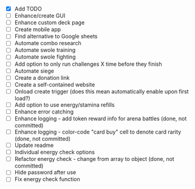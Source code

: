 - [x] Add TODO
- [ ] Enhance/create GUI
- [ ] Enhance custom deck page
- [ ] Create mobile app
- [ ] Find alternative to Google sheets
- [ ] Automate combo research
- [ ] Automate swole training
- [ ] Automate swole fighting
- [ ] Add option to only run challenges X time before they finish
- [ ] Automate siege
- [ ] Create a donation link
- [ ] Create a self-contained website
- [ ] Onload create trigger (does this mean automatically enable upon first load?)
- [ ] Add option to use energy/stamina refills
- [ ] Enhance error catching
- [ ] Enhance logging - add token reward info for arena battles (done, not committed)
- [ ] Enhance logging - color-code "card buy" cell to denote card rarity (done, not committed)
- [ ] Update readme
- [ ] Individual energy check options
- [ ] Refactor energy check - change from array to object (done, not committed)
- [ ] Hide password after use
- [ ] Fix energy check function
